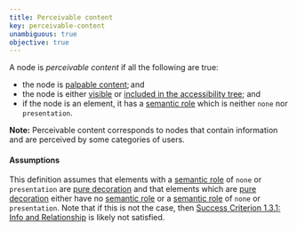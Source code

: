 ```yaml
---
title: Perceivable content
key: perceivable-content
unambiguous: true
objective: true
---
```


A node is _perceivable content_ if all the following are true:

- the node is [palpable content][]; and
- the node is either [visible][] or [included in the accessibility tree][]; and
- if the node is an element, it has a [semantic role][] which is neither `none` nor `presentation`.

**Note:** Perceivable content corresponds to nodes that contain information and are perceived by some categories of users.

#### Assumptions

This definition assumes that elements with a [semantic role][] of `none` or `presentation` are [pure decoration][] and that elements which are [pure decoration][] either have no [semantic role][] or a [semantic role][] of `none` or `presentation`. Note that if this is not the case, then [Success Criterion 1.3.1: Info and Relationship][sc131] is likely not satisfied.

[included in the accessibility tree]: #included-in-the-accessibility-tree 'Definition of included in the accessibility tree'
[palpable content]: https://html.spec.whatwg.org/multipage/dom.html#palpable-content 'HTML specification of palpable content'
[pure decoration]: https://www.w3.org/TR/WCAG21/#dfn-pure-decoration 'WCAG definition of pure decoration'
[sc131]: https://www.w3.org/TR/WCAG21/#info-and-relationships 'Success Criterion 1.3.1: Info and Relationship'
[semantic role]: #semantic-role 'Definition of semantic role'
[visible]: #visible 'Definition of visible'
